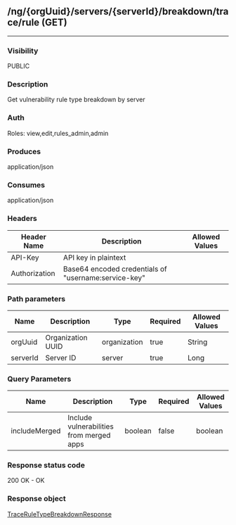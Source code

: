 ## /ng/{orgUuid}/servers/{serverId}/breakdown/trace/rule (GET)
---
### Visibility
PUBLIC
### Description
Get vulnerability rule type breakdown by server
### Auth
Roles: view,edit,rules_admin,admin
### Produces
application/json
### Consumes
application/json
### Headers
| Header Name | Description | Allowed Values |
| ----------- | ----------- | ----------- |
| API-Key | API key in plaintext |  |
| Authorization | Base64 encoded credentials of &quot;username:service-key&quot; |  |
### Path parameters
| Name | Description | Type | Required | Allowed Values |
| ----------- | ----------- | ----------- | ----------- | ----------- |
| orgUuid | Organization UUID | organization | true | String |
| serverId | Server ID | server | true | Long |
### Query Parameters
| Name | Description | Type | Required | Allowed Values |
| ----------- | ----------- | ----------- | ----------- | ----------- |
| includeMerged | Include vulnerabilities from merged apps | boolean | false | boolean |
### Response status code
200 OK - OK
### Response object
[TraceRuleTypeBreakdownResponse](<../../objects/TraceRuleTypeBreakdownResponse.md>)
